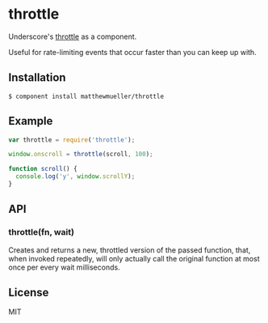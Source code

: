 
# throttle

  Underscore's [throttle](http://underscorejs.org/#throttle) as a component.

  Useful for rate-limiting events that occur faster than you can keep up with.

## Installation

    $ component install matthewmueller/throttle

## Example

```js
var throttle = require('throttle');

window.onscroll = throttle(scroll, 100);

function scroll() {
  console.log('y', window.scrollY);
}
```

## API

  ### throttle(fn, wait)

  Creates and returns a new, throttled version of the passed function, that, when invoked repeatedly, will only actually call the original function at most once per every wait milliseconds.

## License

  MIT
